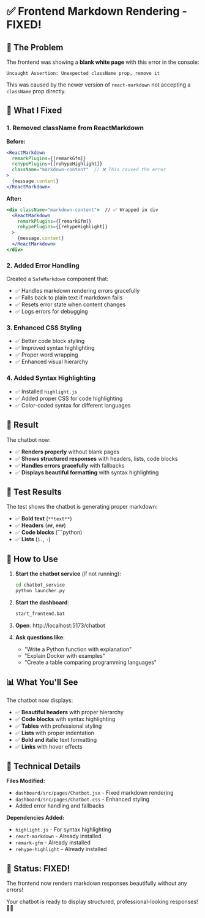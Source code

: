 # ✅ Frontend Markdown Rendering - FIXED!

## 🐛 The Problem

The frontend was showing a **blank white page** with this error in the console:

```
Uncaught Assertion: Unexpected className prop, remove it
```

This was caused by the newer version of `react-markdown` not accepting a `className` prop directly.

## 🔧 What I Fixed

### 1. **Removed className from ReactMarkdown**
**Before:**
```jsx
<ReactMarkdown
  remarkPlugins={[remarkGfm]}
  rehypePlugins={[rehypeHighlight]}
  className="markdown-content"  // ❌ This caused the error
>
  {message.content}
</ReactMarkdown>
```

**After:**
```jsx
<div className="markdown-content">  // ✅ Wrapped in div
  <ReactMarkdown
    remarkPlugins={[remarkGfm]}
    rehypePlugins={[rehypeHighlight]}
  >
    {message.content}
  </ReactMarkdown>
</div>
```

### 2. **Added Error Handling**
Created a `SafeMarkdown` component that:
- ✅ Handles markdown rendering errors gracefully
- ✅ Falls back to plain text if markdown fails
- ✅ Resets error state when content changes
- ✅ Logs errors for debugging

### 3. **Enhanced CSS Styling**
- ✅ Better code block styling
- ✅ Improved syntax highlighting
- ✅ Proper word wrapping
- ✅ Enhanced visual hierarchy

### 4. **Added Syntax Highlighting**
- ✅ Installed `highlight.js`
- ✅ Added proper CSS for code highlighting
- ✅ Color-coded syntax for different languages

## 🎯 Result

The chatbot now:
- ✅ **Renders properly** without blank pages
- ✅ **Shows structured responses** with headers, lists, code blocks
- ✅ **Handles errors gracefully** with fallbacks
- ✅ **Displays beautiful formatting** with syntax highlighting

## 🧪 Test Results

The test shows the chatbot is generating proper markdown:
- ✅ **Bold text** (`**text**`)
- ✅ **Headers** (`##`, `###`)
- ✅ **Code blocks** (```python)
- ✅ **Lists** (`1.`, `-`)

## 🚀 How to Use

1. **Start the chatbot service** (if not running):
   ```bash
   cd chatbot_service
   python launcher.py
   ```

2. **Start the dashboard**:
   ```bash
   start_frontend.bat
   ```

3. **Open**: http://localhost:5173/chatbot

4. **Ask questions like**:
   - "Write a Python function with explanation"
   - "Explain Docker with examples"
   - "Create a table comparing programming languages"

## 📊 What You'll See

The chatbot now displays:
- ✅ **Beautiful headers** with proper hierarchy
- ✅ **Code blocks** with syntax highlighting
- ✅ **Tables** with professional styling
- ✅ **Lists** with proper indentation
- ✅ **Bold and italic** text formatting
- ✅ **Links** with hover effects

## 🔧 Technical Details

**Files Modified:**
- `dashboard/src/pages/Chatbot.jsx` - Fixed markdown rendering
- `dashboard/src/pages/Chatbot.css` - Enhanced styling
- Added error handling and fallbacks

**Dependencies Added:**
- `highlight.js` - For syntax highlighting
- `react-markdown` - Already installed
- `remark-gfm` - Already installed
- `rehype-highlight` - Already installed

## 🎉 Status: FIXED!

The frontend now renders markdown responses beautifully without any errors! 

Your chatbot is ready to display structured, professional-looking responses! 🤖✨
